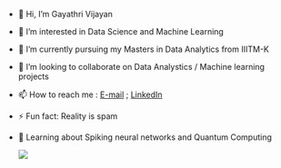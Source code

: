 
- 👋 Hi, I’m Gayathri Vijayan
- 👀 I’m interested in Data Science and Machine Learning
- 🌱 I’m currently pursuing my Masters in Data Analytics from IIITM-K
- 💞️ I’m looking to collaborate on Data Analystics / Machine learning projects
- 📫 How to reach me : [E-mail](gayathrivijayan99@gmail.com) ; [LinkedIn](https://www.linkedin.com/in/gayathri-v-482215204/)
- ⚡ Fun fact: Reality is spam
-  🌱 Learning about Spiking neural networks and Quantum Computing


     <img src="https://github-readme-stats.vercel.app/api?username=Gayathri-Vijayan&&show_icons=true&title_color=ffffff&icon_color=bb2acf&text_color=daf7dc&bg_color=151515">

<!--
- 🔭 I’m currently working on ...
- 🌱 I’m currently learning ...
- 👯 I’m looking to collaborate on ...
- 🤔 I’m looking for help with ...
- 💬 Ask me about ...
- 📫 How to reach me: ...
- 😄 Pronouns: ...
- ⚡ Fun fact: ...
-->
